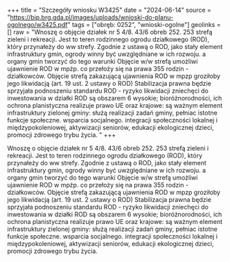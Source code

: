 +++
title = "Szczegóły wniosku W3425"
date = "2024-06-14"
source = "https://bip.brg.gda.pl/images/uploads/wnioski-do-planu-ogolnego/w3425.pdf"
tags = ["obręb: 0252", "wnioski-ogolne"]
geolinks = []
raw = "Wnoszę o objęcie działek nr 5 4/8. 43/6 obreb 252. 253 strefą zieleni i rekreacji. Jest to teren rodzinnego ogrodu działkowego (ROD), który przynałeży do ww strefy. Zgodnie z ustawą o ROD, jako stały element infrastruktury gmin, ogrody winny być uwzględniane w ich rozwoju. a organy gmin tworzyć do tego warunki Objęcie w/w strefą umożliwi ujawnienie ROD w mpźp. co przełoży się na prawa 355 rodzin - działkowców. Objęcie strefą zakazującą ujawnienia ROD w mpzp groziłoby jego likwidacją (art. 19 ust. 2 ustawy o ROD) Stabilizacja prawna będzie sprzyjała podnoszeniu standardu ROD - ryzyko likwidacji zniechęci do inwestowania w działki ROD są obszarem 6 wysokie; bioróżnorodności, ich ochrona planistyczna realizuje prawo UE oraz krajowe: są ważnym element infrastruktury zielonej gminy: służą realizacji zadań gminy, pełniac istotne funkcje społeczne. wsparcia socjalnego. integracji społeczności lokalnej i międzypokoleniowej, aktywizacji seniorów, edukacji ekologicznej dzieci, promocji zdrowego trybu życia. "
+++

Wnoszę o objęcie działek nr 5 4/8. 43/6 obreb 252. 253 strefą zieleni i rekreacji. Jest to teren
rodzinnego ogrodu działkowego (ROD), który przynałeży do ww strefy. Zgodnie z ustawą o ROD, jako stały
element infrastruktury gmin, ogrody winny być uwzględniane w ich rozwoju. a organy gmin tworzyć do tego
warunki Objęcie w/w strefą umożliwi ujawnienie ROD w mpźp. co przełoży się na prawa 355 rodzin -
działkowców. Objęcie strefą zakazującą ujawnienia ROD w mpzp groziłoby jego likwidacją (art. 19 ust. 2 ustawy
o ROD) Stabilizacja prawna będzie sprzyjała podnoszeniu standardu ROD - ryzyko likwidacji zniechęci do
inwestowania w działki ROD są obszarem 6 wysokie; bioróżnorodności, ich ochrona planistyczna realizuje
prawo UE oraz krajowe: są ważnym element infrastruktury zielonej gminy: służą realizacji zadań gminy, pełniac
istotne funkcje społeczne. wsparcia socjalnego. integracji społeczności lokalnej i międzypokoleniowej,
aktywizacji seniorów, edukacji ekologicznej dzieci, promocji zdrowego trybu życia.



